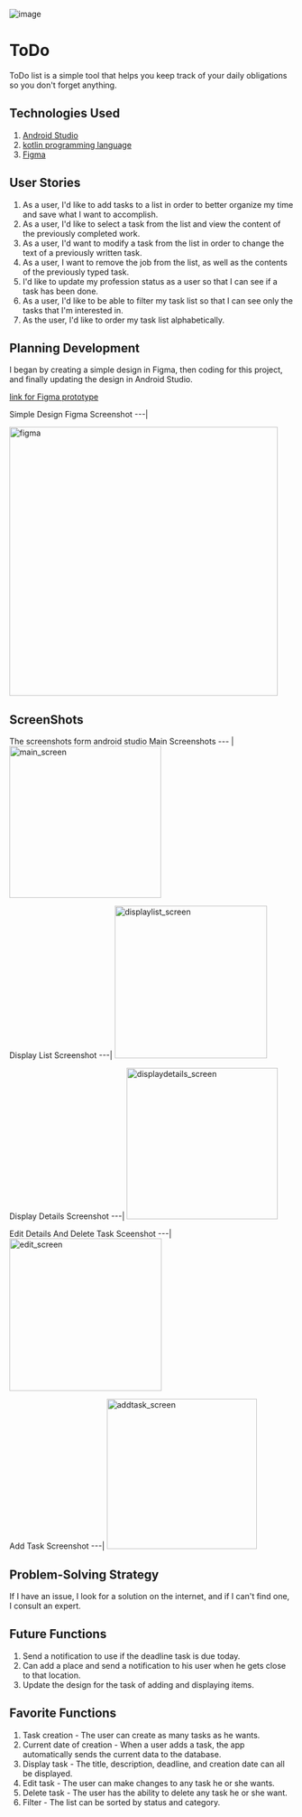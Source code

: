 
![image](https://user-images.githubusercontent.com/91452316/140028501-c5493074-90dc-4757-9723-fd8486c9fd5c.png)
# ToDo
ToDo list is a simple tool that helps you keep track of your daily obligations so you don't forget anything.
## Technologies Used
1. [Android Studio][1]
2. [kotlin programming language][2]
3. [Figma][3]
## User Stories
1. As a user, I'd like to add tasks to a list in order to better organize my time and save what I want to accomplish.
2. As a user, I'd like to select a task from the list and view the content of the previously completed work.
3. As a user, I'd want to modify a task from the list in order to change the text of a previously written task.
4. As a user, I want to remove the job from the list, as well as the contents of the previously typed task.
5. I'd like to update my profession status as a user so that I can see if a task has been done.
6. As a user, I'd like to be able to filter my task list so that I can see only the tasks that I'm interested in.
7. As the user, I'd like to order my task list alphabetically.
## Planning Development 
I began by creating a simple design in Figma, then coding for this project, and finally updating the design in Android Studio.

[link for Figma prototype][4]

Simple Design Figma Screenshot
---|

<img width="476" alt="figma" src="https://user-images.githubusercontent.com/91452316/140039824-bd0eddff-af80-4cab-bbd4-3a9187d0447c.png">



## ScreenShots
The screenshots form android studio
Main Screenshots
--- |
<img width="269" alt="main_screen" src="https://user-images.githubusercontent.com/91452316/140029896-9b173725-9a60-49b9-b58e-6b0017502e9a.png">

Display List Screenshot 
---|
<img width="270" alt="displaylist_screen" src="https://user-images.githubusercontent.com/91452316/140030054-3271a678-f72b-4c97-be29-357a57404176.png">

Display Details Screenshot
---|
<img width="268" alt="displaydetails_screen" src="https://user-images.githubusercontent.com/91452316/140030121-ed474875-e301-4a5e-a893-8b2f91eeff6e.png">

 Edit Details And Delete Task Sceenshot
 ---|
<img width="270" alt="edit_screen" src="https://user-images.githubusercontent.com/91452316/140030234-63dd7b85-1e50-4928-9ce8-f2fd95a29e50.png">

Add Task Screenshot
---|
<img width="266" alt="addtask_screen" src="https://user-images.githubusercontent.com/91452316/140030536-915a58db-a301-4e2c-a332-997d44e68a1c.png">

## Problem-Solving Strategy
If I have an issue, I look for a solution on the internet, and if I can't find one, I consult an expert.

## Future Functions
1. Send a notification to use if the deadline task is due today.
2. Can add a place and send a notification to his user when he gets close to that location.
3. Update the design for the task of adding and displaying items.
## Favorite Functions
1. Task creation - The user can create as many tasks as he wants.
2. Current date of creation - When a user adds a task, the app automatically sends the current data to the database.
3. Display task - The title, description, deadline, and creation date can all be displayed.
4. Edit task - The user can make changes to any task he or she wants.
5. Delete task - The user has the ability to delete any task he or she want.
6. Filter - The list can be sorted by status and category.


[1]:https://developer.android.com/studio?gclid=Cj0KCQjw5oiMBhDtARIsAJi0qk1XynCsLYazXjaGg4jc2c274uQaqPKQVp84TUYHZXFwvJ-UasEAMcwaAhgFEALw_wcB&gclsrc=aw.ds
[2]:https://developer.android.com/kotlin?gclid=Cj0KCQjw5oiMBhDtARIsAJi0qk0fRhPxeSoiv1myXTAbN7aXUWM2TrSZI-6JL_uYbnfT0XDm4-FIeZAaAvnaEALw_wcB&gclsrc=aw.ds
[3]:https://www.figma.com/
[4]:https://www.figma.com/proto/x2GDWK1k9KbvvT7XOQAcsJ/Untitled?page-id=0%3A1&node-id=2%3A2&viewport=241%2C48%2C0.5&scaling=scale-down&starting-point-node-id=2%3A2&show-proto-sidebar=1

